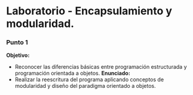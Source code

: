 # Laboratorio - Encapsulamiento y modularidad.
### Punto 1
**Objetivo:**
- Reconocer las diferencias básicas entre programación estructurada y programación orientada a objetos.
**Enunciado:**
- Realizar la reescritura del programa aplicando conceptos de modularidad y diseño del paradigma orientado a objetos.
